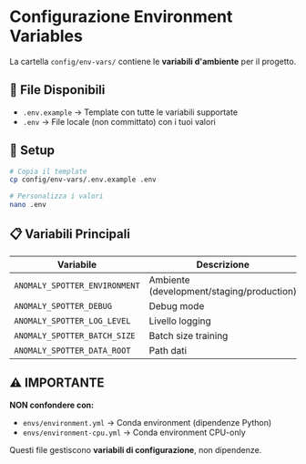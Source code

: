 # Configurazione Environment Variables

La cartella `config/env-vars/` contiene le **variabili d'ambiente** per il progetto.

## 🎯 File Disponibili

- `.env.example` → Template con tutte le variabili supportate
- `.env` → File locale (non committato) con i tuoi valori

## 🔧 Setup

```bash
# Copia il template
cp config/env-vars/.env.example .env

# Personalizza i valori
nano .env
```

## 📋 Variabili Principali

| Variabile | Descrizione | Default |
|-----------|-------------|---------|
| `ANOMALY_SPOTTER_ENVIRONMENT` | Ambiente (development/staging/production) | development |
| `ANOMALY_SPOTTER_DEBUG` | Debug mode | true |
| `ANOMALY_SPOTTER_LOG_LEVEL` | Livello logging | INFO |
| `ANOMALY_SPOTTER_BATCH_SIZE` | Batch size training | 32 |
| `ANOMALY_SPOTTER_DATA_ROOT` | Path dati | auto-detect |

## ⚠️ IMPORTANTE

**NON confondere con:**
- `envs/environment.yml` → Conda environment (dipendenze Python)
- `envs/environment-cpu.yml` → Conda environment CPU-only

Questi file gestiscono **variabili di configurazione**, non dipendenze.
